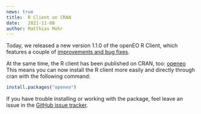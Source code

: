 ```yaml
---
news: true
title:  R Client on CRAN
date:   2021-11-08
author: Matthias Mohr
---
```


Today, we released a new version 1.1.0 of the openEO R Client, which features a couple of [improvements and bug fixes](https://github.com/Open-EO/openeo-r-client/blob/master/NEWS.md#version-110).

At the same time, the R client has been published on CRAN, too: [openeo](https://cran.r-project.org/package=openeo)
This means you can now install the R client more easily and directly through cran with the following command:

```r
install.packages("openeo")
```

If you have trouble installing or working with the package, feel leave an issue in the [GitHub issue tracker](https://github.com/Open-EO/openeo-r-client/issues).